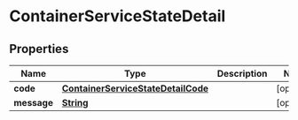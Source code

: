 

# ContainerServiceStateDetail


## Properties

| Name | Type | Description | Notes |
|------------ | ------------- | ------------- | -------------|
|**code** | [**ContainerServiceStateDetailCode**](ContainerServiceStateDetailCode.md) |  |  [optional] |
|**message** | [**String**](String.md) |  |  [optional] |




